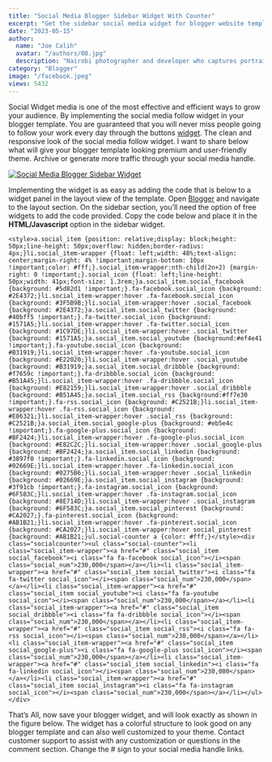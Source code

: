 ```yaml
---
title: "Social Media Blogger Sidebar Widget With Counter"
excerpt: "Get the sidebar social media widget for blogger website templates. The widget responsive, clean and minimalist look for blogger Template."
date: "2023-05-15"
author:
  name: "Joe Calih"
  avatar: "/authors/08.jpg"
  description: "Nairobi photographer and developer who captures portraiture, landscapes, weddings, and photo studios."
category: "Blogger"
image: "/facebook.jpeg"
views: 5432
---
```



Social Widget media is one of the most effective and efficient ways to grow your audience. By implementing the social media follow widget in your blogger template. You are guaranteed that you will never miss people going to follow your work every day through the buttons [widget](https://joecalih.co.ke/responsive-newsletter-email-subscription-blogger-widgets/). The clean and responsive look of the social media follow widget. I want to share below what will give your blogger template looking premium and user-friendly theme. Archive or generate more traffic through your social media handle.

[![Social Media Blogger Sidebar Widget](https://joecalih.files.wordpress.com/2024/06/5babb-social-media-blogger-widget.png?w=300 "Social Media Blogger Sidebar Widget")](http://joecalih.files.wordpress.com/2024/06/5babb-social-media-blogger-widget.png)

Implementing the widget is as easy as adding the code that is below to a widget panel in the layout view of the template. Open [Blogger](http://blogger.com/) and navigate to the layout section. On the sidebar section, you’ll need the option of free widgets to add the code provided. Copy the code below and place it in the **HTML/Javascript** option in the sidebar widget.

```
<style>a.social_item {position: relative;display: block;height: 50px;line-height: 50px;overflow: hidden;border-radius: 4px;}li.social_item-wrapper {float: left;width: 48%;text-align: center;margin-right: 4% !important;margin-bottom: 10px !important;color: #fff;}.social_item-wrapper:nth-child(2n+2) {margin-right: 0 !important;}.social_icon {float: left;line-height: 50px;width: 41px;font-size: 1.3rem;}a.social_item.social_facebook {background: #5d82d1 !important;}.fa-facebook.social_icon {background: #2E4372;}li.social_item-wrapper:hover .fa-facebook.social_icon {background: #3F5B9B;}li.social_item-wrapper:hover .social_facebook {background: #2E4372;}a.social_item.social_twitter {background: #40bff5 !important;}.fa-twitter.social_icon {background: #1571A5;}li.social_item-wrapper:hover .fa-twitter.social_icon {background: #1C97DE;}li.social_item-wrapper:hover .social_twitter {background: #1571A5;}a.social_item.social_youtube {background:#ef4e41 !important;}.fa-youtube.social_icon {background: #B31919;}li.social_item-wrapper:hover .fa-youtube.social_icon {background: #E22020;}li.social_item-wrapper:hover .social_youtube {background: #B31919;}a.social_item.social_dribbble {background: #f7659c !important;}.fa-dribbble.social_icon {background: #B51A45;}li.social_item-wrapper:hover .fa-dribbble.social_icon {background: #E82159;}li.social_item-wrapper:hover .social_dribbble {background: #B51A45;}a.social_item.social_rss {background:#ff7e30 !important;}.fa-rss.social_icon {background: #C2521B;}li.social_item-wrapper:hover .fa-rss.social_icon {background: #E86321;}li.social_item-wrapper:hover .social_rss {background: #C2521B;}a.social_item.social_google-plus {background: #eb5e4c !important;}.fa-google-plus.social_icon {background: #BF2424;}li.social_item-wrapper:hover .fa-google-plus.social_icon {background: #E82C2C;}li.social_item-wrapper:hover .social_google-plus {background: #BF2424;}a.social_item.social_linkedin {background: #3897f0 !important;}.fa-linkedin.social_icon {background: #02669E;}li.social_item-wrapper:hover .fa-linkedin.social_icon {background: #0275B6;}li.social_item-wrapper:hover .social_linkedin {background: #02669E;}a.social_item.social_instagram {background: #3f91cb !important;}.fa-instagram.social_icon {background: #6F583C;}li.social_item-wrapper:hover .fa-instagram.social_icon {background: #8E714D;}li.social_item-wrapper:hover .social_instagram {background: #6F583C;}a.social_item.social_pinterest {background: #CA2027;}.fa-pinterest.social_icon {background: #AB1B21;}li.social_item-wrapper:hover .fa-pinterest.social_icon {background: #CA2027;}li.social_item-wrapper:hover social_pinterest {background: #AB1B21;}ul.social-counter a {color: #fff;}</style><div class="socialcounter"><ul class="social-counter"><li class="social_item-wrapper"><a href="#" class="social_item social_facebook"><i class="fa fa-facebook social_icon"></i><span class="social_num">230,000</span></a></li><li class="social_item-wrapper"><a href="#" class="social_item social_twitter"><i class="fa fa-twitter social_icon"></i><span class="social_num">230,000</span></a></li><li class="social_item-wrapper"><a href="#" class="social_item social_youtube"><i class="fa fa-youtube social_icon"></i><span class="social_num">230,000</span></a></li><li class="social_item-wrapper"><a href="#" class="social_item social_dribbble"><i class="fa fa-dribbble social_icon"></i><span class="social_num">230,000</span></a></li><li class="social_item-wrapper"><a href="#" class="social_item social_rss"><i class="fa fa-rss social_icon"></i><span class="social_num">230,000</span></a></li><li class="social_item-wrapper"><a href="#" class="social_item social_google-plus"><i class="fa fa-google-plus social_icon"></i><span class="social_num">230,000</span></a></li><li class="social_item-wrapper"><a href="#" class="social_item social_linkedin"><i class="fa fa-linkedin social_icon"></i><span class="social_num">230,000</span></a></li><li class="social_item-wrapper"><a href="#" class="social_item social_instagram"><i class="fa fa-instagram social_icon"></i><span class="social_num">230,000</span></a></li></ul></div>
```

That’s All, now save your blogger widget, and will look exactly as shown in the figure below. The widget has a colorful structure to look good on any blogger template and can also well customized to your theme. Contact customer support to assist with any customization or questions in the comment section. Change the # sign to your social media handle links.